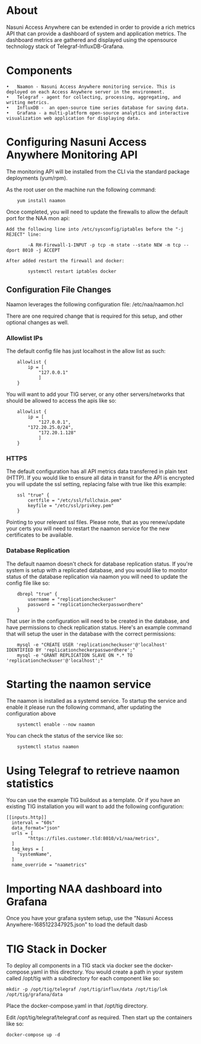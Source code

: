 # About
Nasuni Access Anywhere can be extended in order to provide a rich metrics API that can provide a dashboard of system and application metrics.  The dashboard metrics are gathered and displayed using the opensource technology stack of Telegraf-InfluxDB-Grafana. 

# Components
	•	Naamon - Nasuni Access Anywhere monitoring service. This is deployed on each Access Anywhere server in the environment.
	•	Telegraf - agent for collecting, processing, aggregating, and writing metrics.
	•	InfluxDB -  an open-source time series database for saving data.
	•	Grafana - a multi-platform open-source analytics and interactive visualization web application for displaying data.

# Configuring Nasuni Access Anywhere Monitoring API

The monitoring API will be installed from the CLI via the standard package deployments (yum/rpm). 

As the root user on the machine run the following command:
	
```shell
	yum install naamon
```

Once completed, you will need to update the firewalls to allow the default port for the NAA mon api:

	Add the following line into /etc/sysconfig/iptables before the "-j REJECT" line:
```shell	
		-A RH-Firewall-1-INPUT -p tcp -m state --state NEW -m tcp --dport 8010 -j ACCEPT
```

	After added restart the firewall and docker:
```shell
		systemctl restart iptables docker 
```
		
## Configuration File Changes

Naamon leverages the following configuration file: /etc/naa/naamon.hcl

There are one required change that is required for this setup, and other optional changes as well.

### Allowlist IPs

The default config file has just localhost in the allow list as such:

```shell
	allowlist {
	    ip = [
	        "127.0.0.1"
	        ]
	}
```

You will want to add your TIG server, or any other servers/networks that should be allowed to access the apis like so:

```shell
	allowlist {
	    ip = [
	        "127.0.0.1",
		"172.20.25.0/24",
	        "172.20.1.128"
	        ]
	}
```
	
### HTTPS

The default configuration has all API metrics data transferred in plain text (HTTP). If you would like to ensure all data in transit for the API is encrypted you will update the ssl setting, replacing false with true like this example:

```shell
	ssl "true" {
	    certfile = "/etc/ssl/fullchain.pem"
	    keyfile = "/etc/ssl/privkey.pem"
	}
```

Pointing to your relevant ssl files. 
Please note, that as you renew/update your certs you will need to restart the naamon service for the new certificates to be available. 

### Database Replication

The default naamon doesn't check for database replication status. If you're system is setup with a replicated  database,  and you would like to monitor status of the database replication via naamon you will need to update the config file like so:
```shell
	dbrepl "true" {
	    username = "replicationcheckuser"
	    password = "replicationcheckerpasswordhere"
	}
```
	
That user in the configuration will need to be created in the database, and have permissions to check replication status. Here's an example command that will setup the user in the database with the correct permissions: 

```shell
	mysql -e "CREATE USER 'replicationcheckuser'@'localhost' IDENTIFIED BY 'replicationcheckerpasswordhere';"
	mysql -e "GRANT REPLICATION SLAVE ON *.* TO 'replicationcheckuser'@'localhost';"
```
	
# Starting the naamon service

The naamon is installed as a systemd service. To startup the service and enable it please run the following command, after updating the configuration above
	
```shell
	systemctl enable --now naamon
```
	
You can  check the status of the service like so:
	
```shell
	systemctl status naamon
```
	
	
	
	
# Using Telegraf to retrieve naamon statistics

You can use the example TIG buildout as a template. Or if you have an existing TIG installation you will want to add the following configuration: 

```shell
[[inputs.http]]
  interval = "60s"
  data_format="json"
  urls = [
        "https://files.customer.tld:8010/v1/naa/metrics",
  ]
  tag_keys = [
    "systemName",
  ]
  name_override = "naametrics"
```

# Importing NAA dashboard into Grafana

Once you have your grafana system setup, use the "Nasuni Access Anywhere-1685122347925.json" to load the default dasb

# TIG Stack in Docker

To deploy all components in a TIG stack via docker see the docker-compose.yaml in this directory. You would create a path in your system called /opt/tig with a subdirectory for each component like so:

```shell
mkdir -p /opt/tig/telegraf /opt/tig/influx/data /opt/tig/lok /opt/tig/grafana/data
```
Place the docker-compose.yaml in that /opt/tig directory. 

Edit /opt/tig/telegraf/telegraf.conf as required. Then start up the containers like so:

```shell
docker-compose up -d
```
